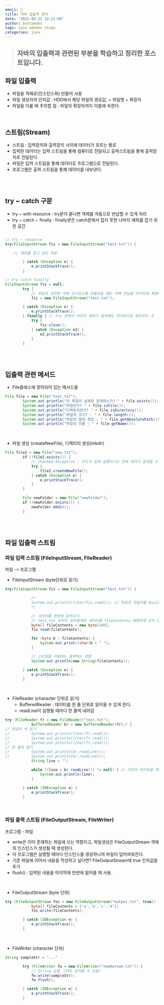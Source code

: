 ```yaml
---
emoji: 👀
title: 자바 입출력 정리
date: '2022-03-22 22:21:00'
author: bontaedev
tags: java webdev study
categories: java
---
```


> ## 자바의 입출력과 관련된 부분을 학습하고 정리한 포스트입니다.

## 파일 입출력

- 파일을 객체로(인스턴스화) 만들어 사용
- 파일 생성자의 인자값 : HDD에서 해당 파일의 경로값, + 파일명 + 확장자
- 파일을 다룰 때 주의할 점 : 파일의 확장자까지 이름에 속한다.

<br>

## 스트림(Stream)

- 스트림 : 입력장치와 출력장치 사이에 데이터가 흐르는 통로
- 입력한 데이터는 입력 스트림을 통해 컴퓨터로 전달되고 출력스트림을 통해 출력장치로 전달된다.
- 파일은 입력 스트림을 통해 데이터로 프로그램으로 전달된다.
- 프로그램은 출력 스트림을 통해 데이터를 내보낸다.

<br><br>

## try ~ catch 구문

- try ~ with resource : try문이 끝나면 객체를 자동으로 반납할 수 있게 처리
- try ~ catch ~ finally : finally문은 catch문에서 잡지 못한 나머지 예외를 잡기 위한 공간

```java

// try ~ resource
try(FileInputStream fis = new FileInputStream("test.txt")) {

    // 예외를 잡고 싶은 부분

		} catch (Exception e) {
			e.printStackTrace();
		}

// try catch finally
FileInputStream fis = null;
		try {
			// 파일과 관련된 객체 인스턴스를 만들었을 때는 객체 반납을 마지막에 해줘야 함!
			fis = new FileInputStream("test.txt");

		} catch (Exception e) {
			e.printStackTrace();
		} finally { // try 문에서 아무리 예외가 발생해도 마지막으로 잡아주는 곳
			try {
				fis.close();
			} catch (Exception e2) {
				e2.printStackTrace();
			}
		}
```

<br><br>

## 입출력 관련 메서드

- File클래스에 정의되어 있는 메서드들

```java
File file = new File("test.txt");
		System.out.println("이 파일이 실제로 존재하는가? " + file.exists());
		System.out.println("파일인가? " + file.isFile());
		System.out.println("디렉토리인가? " + file.isDirectory());
		System.out.println("파일의 크기? : " + file.length());
		System.out.println("파일의 절대 경로 : " + file.getAbsolutePath());
		System.out.println("파일의 이름 : " + file.getName());

```

<br>

- 파일 생성 (createNewFile), 디렉터리 생성(mkdir)

```java
File file2 = new File("new.txt");
		if (!file2.exists()) {
			// Checked Exception : 코드가 실제 실행되기도 전에 에러가 발생할 수 있다고 보여지는 에러
			try {
				file2.createNewFile();
			} catch (Exception e) {
				e.printStackTrace();
			}
		}

		File newFolder = new File("newfolder");
		if (!newFolder.exists()) {
			newFolder.mkdir();
		}
```

<br><br>

## 파일 입출력 스트림

### 파일 입력 스트림 (FileInputStream, FileReader)

파일 -> 프로그램

- FileInputStream (byte단위로 읽기)

```java
try(FileInputStream fis = new FileInputStream("test.txt")) {

			/*
			System.out.println((char)fis.read()); // 파일의 첫글자를 Ascii코드로 읽어옴 (a=97)
			*/

			// 데이터를 한번에 읽어오기.
			// test.txt 로부터 읽어들여온 데이터를 fileContents 배열안에 모두 담아준다.
			byte[] fileContents = new byte[100];
			fis.read(fileContents);

			for (byte b : fileContents) {
				System.out.print((char)b + " ");
			}

			// 스트링을 이용하는 출력하는 방법
			System.out.println(new String(fileContents));

		} catch (Exception e) {
			e.printStackTrace();
		}
```

<br>

- FileReader (character 단위로 읽기)
  - BufferedReader : 데이터를 한 줄 단위로 읽어올 수 있게 한다.
  - readLine이 실행될 때마다 한 줄씩 내려감

```java
try (FileReader fr = new FileReader("test.txt");
			BufferedReader br = new BufferedReader(fr);) {
// 한글자 씩 읽기
//			System.out.println((char)fr.read());
//			System.out.println((char)fr.read());
//			System.out.println((char)fr.read());
// 한 줄씩 읽기
//			System.out.println(br.readLine());
//			System.out.println(br.readLine());
			String line = "";

			while ((line = br.readLine()) != null) { // 라인이 비어있을 때까지 반복
				System.out.println(line);
			}

		} catch (IOException e) {
			e.printStackTrace();
		}
```

<br>

### 파일 출력 스트림 (FileOutputStream, FileWriter)

프로그램 - 파일

- write은 이미 존재하는 파일에 쓰는 역할이고, 파일생성은 FileOutputStream 객체의 인스턴스가 생성될 때 생성한다.
- 이 프로그램은 실행할 때마다 인스턴스를 생성하니까 파일이 덮어씌워진다.
- 기존 파일에 이어서 내용을 작성하고 싶다면? FileOutputStream에 true 인자값을 추가
- flush() : 입력된 내용을 마지막에 한번에 밀어줄 때 사용.

<br>

- FileOutputStream (byte 단위)

```java
try (FileOutputStream fos = new FileOutputStream("output.txt", true)) {
			byte[] fileContents = {'a','b','c','d'};
			fos.write(fileContents);

		} catch (IOException e) {
			e.printStackTrace();
		}
```

<br>

- FileWriter (character 단위)

```java
String sampleStr = "..."

		try (FileWriter fw = new FileWriter("newKorean.txt")) {
			// String 값을 그대로 넘겨줄 수 있음!
			fw.write(sampleStr);
			fw.flush();

		} catch (IOException e) {
			e.printStackTrace();
		}
```

```toc

```
